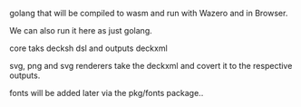 golang that will be compiled to wasm and run with Wazero and in Browser.

We can also run it here as just golang.

core taks decksh dsl and outputs deckxml

svg, png and svg renderers take the deckxml and covert it to the respective outputs.

fonts will be added later via the pkg/fonts package..

